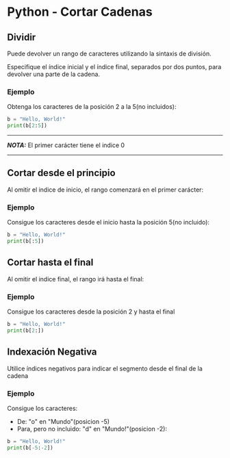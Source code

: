 # Python - Cortar Cadenas

## Dividir

Puede devolver un rango de caracteres utilizando la sintaxis de división.

Especifique el índice inicial y el índice final, separados por dos puntos, para devolver una parte de la cadena.

### Ejemplo

Obtenga los caracteres de la posición 2 a la 5(no incluidos):

```python
b = "Hello, World!"
print(b[2:5])
```

---

**_NOTA:_** El primer carácter tiene el indice 0

---

## Cortar desde el principio

Al omitir el indice de inicio, el rango comenzará en el primer carácter:

### Ejemplo

Consigue los caracteres desde el inicio hasta la posición 5(no incluido):

```python
b = "Hello, World!"
print(b[:5])
```


## Cortar hasta el final

Al omitir el indice final, el rango irá hasta el final:


### Ejemplo

Consigue los caracteres desde la posición 2 y hasta el final

```python
b = "Hello, World!"
print(b[2:])
```

## Indexación Negativa

Utilice índices negativos para indicar el segmento desde el final de la cadena

### Ejemplo

Consigue los caracteres:

- De: "o" en "Mundo"(posicion -5)
- Para, pero no incluido: "d" en "Mundo!"(posicion -2):

```python
b = "Hello, World!"
print(b[-5:-2])
```

